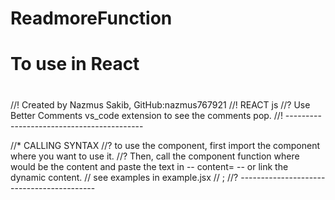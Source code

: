 # ReadmoreFunction
# To use in React
# 

//! Created by Nazmus Sakib, GitHub:nazmus767921 //! REACT js
//? Use Better Comments vs_code extension to see the comments pop.
//! ------------------------------------------

//* CALLING SYNTAX
//? to use the component, first import the component where you want to use it.
//? Then, call the component function where would be the content and paste the text in -- content=  -- or link the dynamic content.
// see examples in example.jsx
// <ReadMore content="" />;
//? ------------------------------------------
